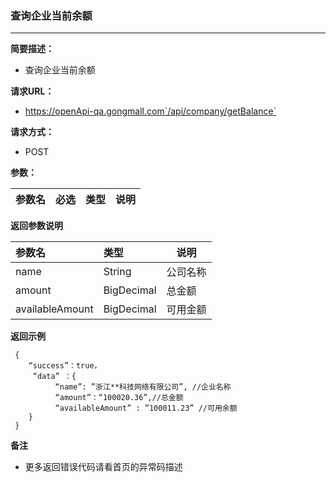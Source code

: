 ### 查询企业当前余额

---

**简要描述：**

* 查询企业当前余额

**请求URL：**

* https://openApi-qa.gongmall.com`/api/company/getBalance`

**请求方式：**

* POST 

**参数：**

| 参数名 | 必选 | 类型 | 说明 |
| :--- | :--- | :--- | --- |


**返回参数说明**

| 参数名 | 类型 | 说明 |
| :--- | :--- | --- |
| name | String | 公司名称 |
| amount | BigDecimal | 总金额 |
| availableAmount | BigDecimal | 可用金额 |

**返回示例**

```
 {
    “success”：true，
     “data” ：{
          “name”: ”浙江**科技网络有限公司”, //企业名称 
          “amount”：“100020.36”,//总金额
          “availableAmount” : ”100011.23” //可用余额
    }
 }
```

**备注**

* 更多返回错误代码请看首页的异常码描述



